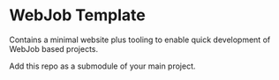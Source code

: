 # WebJob Template

Contains a minimal website plus tooling to enable quick development of WebJob based projects.

Add this repo as a submodule of your main project.
